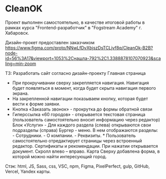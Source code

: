 # CleanOK

Проект выполнен самостоятельно, в качестве итоговой работы в рамках курса "Frontend-разработчик"  в "Fogstream Academy" г. Хабаровск.

Дизайн-прокет предоставлен заказчиком https://www.figma.com/proto/NNwLfDvXbjszDsTCLjvf8q/CleanOk-B2B?node-id=56%3A17&viewport=1053%2Cнашла-792%2C1.3388878107070923&scaling=min-zoom

TЗ:
Разработать сайт согласно дизайн-проекту
Главная страница

- При прокручивании сверху закрепляется навигация. Навигация будет появляться в момент, когда будет скрыта навигация первого экрана.
- На закрепленной навигации показываем кнопку, которая будет вести к форме заявки.
- Кнопка «Заказать звонок» - прокрутка до формы обратной связи
- Гиперссылка «60 городов» - открывается текстовая страница (пользователь самостоятельно вносит информацию через редактор)
  Блок «Услуги» - Для каждого раздела (слева) открываются свои подразделы (справа)
  Бургер - меню. В нем отображаются разделы: - Сотрудники. - О компании. - Реквизиты. \* Пользователь самостоятельно отредактирует страницы через встроенный редактор.
  Сертификаты и рекомендации.
  При нажатии открывается документ. Скролл влево – вправо.
  Карта
  Сверху добавлена форма, в которой можно найти интересующий город.

Стэк: html, JS, Sass, css, VSC, npm, Figma, PixelPerfect, gulp, GitHub, Vercel, Yandex карты.
